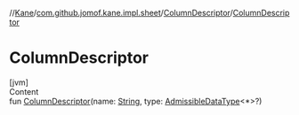 //[Kane](../../index.md)/[com.github.jomof.kane.impl.sheet](../index.md)/[ColumnDescriptor](index.md)/[ColumnDescriptor](-column-descriptor.md)



# ColumnDescriptor  
[jvm]  
Content  
fun [ColumnDescriptor](-column-descriptor.md)(name: [String](https://kotlinlang.org/api/latest/jvm/stdlib/kotlin/-string/index.html), type: [AdmissibleDataType](../-admissible-data-type/index.md)<*>?)  



